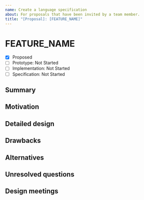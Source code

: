 ```yaml
---
name: Create a language specification
about: For proposals that have been invited by a team member.
title: "[Proposal]: [FEATURE_NAME]"
---
```

<!--
Hello, and thanks for your interest in contributing to C#! If you haven't been invited by a team member to open an issue, please instead open a discussion marked [draft issue] at https://github.com/dotnet/csharplang/discussions/new and we'll try to give you feedback on how to get to an issue-ready proposal.

New language feature proposals should fully fill out this template. This should include a complete detailed design, which describes the syntax of the feature, what that syntax means, and how it affects current parts of the spec. Please make sure to point out specific spec sections that need to be updated for this feature.
-->
# FEATURE_NAME

* [x] Proposed
* [ ] Prototype: Not Started
* [ ] Implementation: Not Started
* [ ] Specification: Not Started

## Summary
[summary]: #summary

<!-- One paragraph explanation of the feature. -->

## Motivation
[motivation]: #motivation

<!-- Why are we doing this? What use cases does it support? What is the expected outcome? -->

## Detailed design
[design]: #detailed-design

<!-- This is the bulk of the proposal. Explain the design in enough detail for somebody familiar with the language to understand, and for somebody familiar with the compiler to implement, and include examples of how the feature is used. Please include syntax and desired semantics for the change, including linking to the relevant parts of the existing C# spec to describe the changes necessary to implement this feature. An initial proposal does not need to cover all cases, but it should have enough detail to enable a language team member to bring this proposal to design if they so choose. -->

## Drawbacks
[drawbacks]: #drawbacks

<!-- Why should we *not* do this? -->

## Alternatives
[alternatives]: #alternatives

<!-- What other designs have been considered? What is the impact of not doing this? -->

## Unresolved questions
[unresolved]: #unresolved-questions

<!-- What parts of the design are still undecided? -->

## Design meetings

<!-- Link to design notes that affect this proposal, and describe in one sentence for each what changes they led to. -->
